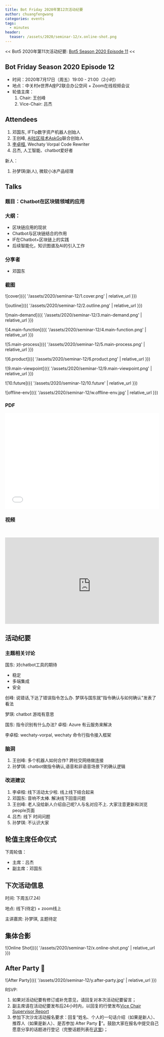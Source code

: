 ```yaml
---
title: Bot Friday 2020年第12次活动纪要
author: chuangfengwang
categories: events
tags:
  - minutes
header:
  teaser: /assets/2020/seminar-12/x.online-shot.png
---
```


<< Bot5 2020年第11次活动纪要: [Bot5 Season 2020 Episode 11](https://www.bot5.club/events/seminar-minutes-2020-11/) <<

## Bot Friday Season 2020 Episode 12

- 时间：2020年7月17日（周五）19:00 - 21:00（2小时）
- 地点：中关村e世界A座P2联合办公空间 + Zoom在线视频会议
- 轮值主席：
    1. Chair: 王创峰
    2. Vice-Chair: 吕杰

## Attendees

1. 邓国东, IFTip数字资产机器人创始人
2. 王创峰, [AI社区技术AskGo](https://www.askgo.cn)联合创始人
3. [李卓桓](/people/huan/), Wechaty Vorpal Code Rewriter
4. 吕杰, 人工智能、chatbot爱好者

新人：

1. 孙梦琪(新人), 微软小冰产品经理

## Talks

### 题目：Chatbot在区块链领域的应用

### 大纲：

- 区块链应用的现状
- Chatbot与区块链结合的作用
- IF在Chatbot+区块链上的实践
- 后续智能化，知识图谱及AI的引入工作

### 分享者

- 邓国东

### 截图

![cover]({{ '/assets/2020/seminar-12/1.cover.png' | relative_url }})

![outline]({{ '/assets/2020/seminar-12/2.outline.png' | relative_url }})

![main-demand]({{ '/assets/2020/seminar-12/3.main-demand.png' | relative_url }})

![4.main-function]({{ '/assets/2020/seminar-12/4.main-function.png' | relative_url }})

![5.main-process]({{ '/assets/2020/seminar-12/5.main-process.png' | relative_url }})

![6.product]({{ '/assets/2020/seminar-12/6.product.png' | relative_url }})

![9.main-viewpoint]({{ '/assets/2020/seminar-12/9.main-viewpoint.png' | relative_url }})

![10.future]({{ '/assets/2020/seminar-12/10.future' | relative_url }})

![offline-env]({{ '/assets/2020/seminar-12/w.offline-env.jpg' | relative_url }})

### PDF

<div class="video-container" style="
    position: relative;
    padding-bottom:56.25%;
    padding-top:30px;
    height:0;
    overflow:hidden;
">
  <iframe
    src='{{ '/assets/js/viewer-js/#/assets/2020/seminar-12/chatbot-in-blockchain.pdf' | relative_url }}'
    width='560'
    height='315'
    allowfullscreen
    webkitallowfullscreen
    frameborder="0"
    style="
      position: absolute;
      top:0;
      left:0;
      width:100%;
      height:100%;
    "
  ></iframe>
</div>

### 视频

<div class="video-container" style="
    position: relative;
    padding-bottom:56.25%;
    padding-top:30px;
    height:0;
    overflow:hidden;
">
<iframe width="560" height="315" src="https://www.youtube.com/embed/qTPJBYdMk1E" frameborder="0" allow="accelerometer; autoplay; encrypted-media; gyroscope; picture-in-picture" allowfullscreen></iframe>
</div>

## 活动纪要

### 主题相关讨论

国东: 对chatbot工具的期待

- 稳定
- 多端集成
- 安全

创峰: 说错话,下达了错误指令怎么办. 梦琪与国东就"指令确认与如何确认"发表了看法

梦琪: chatbot 游戏有意思

国东: 指令识别有什么办法? 卓桓: Azure 有云服务来解决

李卓桓: wechaty-vorpal, wechaty 命令行指令接入框架

### 脑洞

1. 王创峰: 多个机器人如何合作? 跨社交网络做连接
2. 孙梦琪: chatbot做指令确认,语音和非语音场景下的确认逻辑

### 改进建议

1. 李卓桓: 线下活动太少啦. 线上线下结合起来
2. 邓国东: 音响不太棒. 解决线下回音问题
3. 王创峰: 老人没给新人介绍自己呢?人与名对应不上. 大家注意更新和浏览people页面
4. 吕杰: 线下 时间问题
5. 孙梦琪: 不认识大家

## 轮值主席任命仪式

下周轮值：

- 主席：吕杰
- 副主席：邓国东

## 下次活动信息

时间: 下周五(7.24)

地点: 线下(待定) + zoom线上

主讲嘉宾: 孙梦琪, 主题待定

## 集体合影

![Online Shot]({{ '/assets/2020/seminar-12/x.online-shot.png' | relative_url }})

## After Party 🍻

![After Party]({{ '/assets/2020/seminar-12/y.after-party.jpg' | relative_url }})

RSVP:

1. 如果对活动纪要有修订或补充意见，请回复对本次活动纪要留言；
2. 副主席请在活动纪要发布后24小时内，以回复的行使发布[Vice Chair Supervisor Report](/manuals/chair/#vice-chair-supervisor-report)
3. 参加下次沙龙活动报名要求：回复“姓名、个人的一句话介绍（如果是新人）、推荐人（如果是新人）、是否参加 After Party 🍻”。鼓励大家在报名中提交自己愿意分享的话题进行登记（完整话题列表在[这里](https://www.bot5.club/talks/))；
